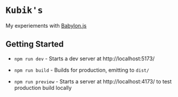 # `Kubik's`

My experiements with <a href="https://borislord.github.io/rubiks/" target="_blank">Babylon.js</a>

## Getting Started

- `npm run dev` - Starts a dev server at http://localhost:5173/

- `npm run build` - Builds for production, emitting to `dist/`

- `npm run preview` - Starts a server at http://localhost:4173/ to test production build locally
